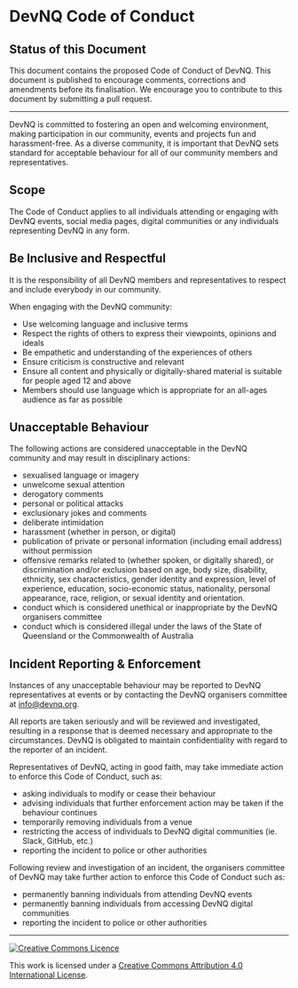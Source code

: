 # DevNQ Code of Conduct

## Status of this Document

This document contains the proposed Code of Conduct of DevNQ. This
document is published to encourage comments, corrections and amendments
before its finalisation. We encourage you to contribute to this
document by submitting a pull request.

----

DevNQ is committed to fostering an open and welcoming environment,
making participation in our community, events and projects fun and
harassment-free. As a diverse community, it is important that DevNQ
sets standard for acceptable behaviour for all of our community members
and representatives.

## Scope

The Code of Conduct applies to all individuals attending or engaging
with DevNQ events, social media pages, digital communities or
any individuals representing DevNQ in any form.

## Be Inclusive and Respectful

It is the responsibility of all DevNQ members and representatives to
respect and include everybody in our community.

When engaging with the DevNQ community:
* Use welcoming language and inclusive terms
* Respect the rights of others to express their viewpoints, opinions 
  and ideals
* Be empathetic and understanding of the experiences of others
* Ensure criticism is constructive and relevant
* Ensure all content and physically or digitally-shared material is 
  suitable for people aged 12 and above
* Members should use language which is appropriate for an all-ages 
  audience as far as possible


## Unacceptable Behaviour

The following actions are considered unacceptable in the DevNQ
community and may result in disciplinary actions:

* sexualised language or imagery
* unwelcome sexual attention
* derogatory comments
* personal or political attacks
* exclusionary jokes and comments
* deliberate intimidation
* harassment (whether in person, or digital)
* publication of private or personal information (including email
  address) without permission
* offensive remarks related to (whether spoken, or digitally shared),
  or discrimination and/or exclusion based on age, body size, disability,
  ethnicity, sex characteristics, gender identity and expression, level
  of experience, education, socio-economic status, nationality, personal
  appearance, race, religion, or sexual identity and orientation.
* conduct which is considered unethical or inappropriate by the DevNQ
  organisers committee
* conduct which is considered illegal under the laws of the State of
  Queensland or the Commonwealth of Australia

## Incident Reporting & Enforcement

Instances of any unacceptable behaviour may be reported to DevNQ
representatives at events or by contacting the DevNQ organisers committee
at <info@devnq.org>.

All reports are taken seriously and will be reviewed and investigated,
resulting in a response that is deemed necessary and appropriate to the
circumstances.  DevNQ is obligated to maintain confidentiality with regard to
the reporter of an incident.

Representatives of DevNQ, acting in good faith, may take immediate
action to enforce this Code of Conduct, such as:

- asking individuals to modify or cease their behaviour
- advising individuals that further enforcement action may be taken
  if the behaviour continues
- temporarily removing individuals from a venue
- restricting the access of individuals to DevNQ digital communities
  (ie. Slack, GitHub, etc.)
- reporting the incident to police or other authorities

Following review and investigation of an incident, the organisers committee 
of DevNQ may take further action to enforce this Code of Conduct such as:
- permanently banning individuals from attending DevNQ events
- permanently banning individuals from accessing DevNQ digital
communities
- reporting the incident to police or other authorities

----

[![Creative Commons Licence](https://i.creativecommons.org/l/by/4.0/80x15.png)](http://creativecommons.org/licenses/by/4.0/)

This work is licensed under a [Creative Commons Attribution 4.0 International License](http://creativecommons.org/licenses/by/4.0/).